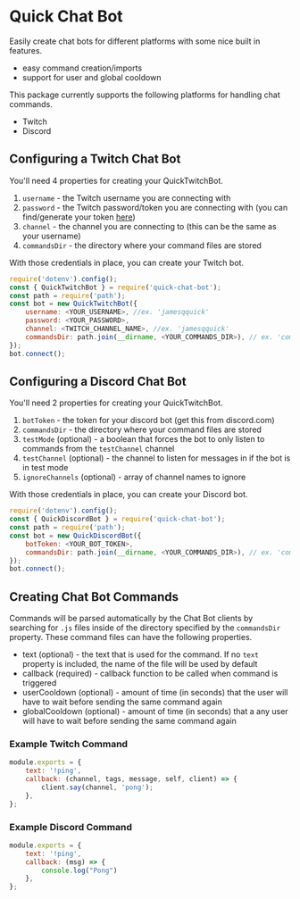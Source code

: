 # Quick Chat Bot

Easily create chat bots for different platforms with some nice built in features.

- easy command creation/imports
- support for user and global cooldown

This package currently supports the following platforms for handling chat commands.

- Twitch
- Discord

## Configuring a Twitch Chat Bot

You'll need 4 properties for creating your QuickTwitchBot.

1. `username` - the Twitch username you are connecting with
2. `password` - the Twitch password/token you are connecting with (you can find/generate your token [here](https://twitchapps.com/tmi/))
3. `channel` - the channel you are connecting to (this can be the same as your username)
4. `commandsDir` - the directory where your command files are stored

With those credentials in place, you can create your Twitch bot.
   
```javascript
require('dotenv').config();
const { QuickTwitchBot } = require('quick-chat-bot');
const path = require('path');
const bot = new QuickTwitchBot({
    username: <YOUR_USERNAME>, //ex. 'jamesqquick'
    password: <YOUR_PASSWORD>,
    channel: <TWITCH_CHANNEL_NAME>, //ex. 'jamesqquick'
    commandsDir: path.join(__dirname, <YOUR_COMMANDS_DIR>), // ex. 'commands'
});
bot.connect();
```

## Configuring a Discord Chat Bot

You'll need 2 properties for creating your QuickTwitchBot.

1. `botToken` - the token for your discord bot (get this from discord.com)
2. `commandsDir` - the directory where your command files are stored
3. `testMode` (optional) - a boolean that forces the bot to only listen to commands from the `testChannel` channel
4. `testChannel` (optional) - the channel to listen for messages in if the bot is in test mode
5. `ignoreChannels` (optional) - array of channel names to ignore

With those credentials in place, you can create your Discord bot.
   
```javascript
require('dotenv').config();
const { QuickDiscordBot } = require('quick-chat-bot');
const path = require('path');
const bot = new QuickDiscordBot({
    botToken: <YOUR_BOT_TOKEN>,
    commandsDir: path.join(__dirname, <YOUR_COMMANDS_DIR>), // ex. 'commands'
});
bot.connect();
```
## Creating Chat Bot Commands

Commands will be parsed automatically by the Chat Bot clients by searching for `.js` files inside of the directory specified by the `commandsDir` property. These command files can have the following properties.

- text (optional) - the text that is used for the command. If no `text` property is included, the name of the file will be used by default
- callback (required) - callback function to be called when command is triggered
- userCooldown (optional) - amount of time (in seconds) that the user will have to wait before sending the same command again
- globalCooldown (optional) - amount of time (in seconds) that a any user will have to wait before sending the same command again

### Example Twitch Command

```javascript
module.exports = {
    text: '!ping',
    callback: (channel, tags, message, self, client) => {
        client.say(channel, 'pong');
    },
};
```

### Example Discord Command

```javascript
module.exports = {
    text: '!ping',
    callback: (msg) => {
        console.log("Pong")
    },
};
```
